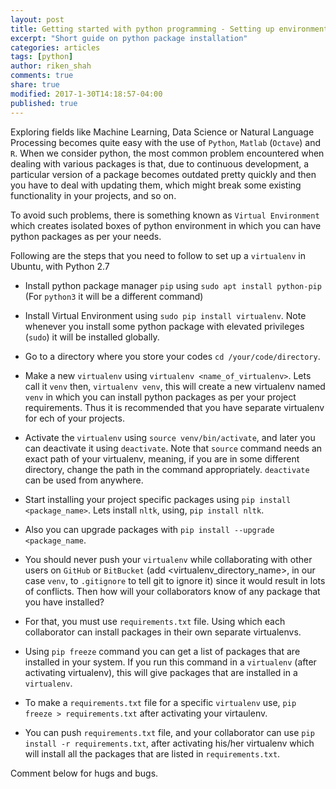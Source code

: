 ```yaml
---
layout: post
title: Getting started with python programming - Setting up environment
excerpt: "Short guide on python package installation"
categories: articles
tags: [python]
author: riken_shah
comments: true
share: true
modified: 2017-1-30T14:18:57-04:00
published: true
---
```


Exploring fields like Machine Learning, Data Science or Natural Language Processing becomes quite easy with the use of `Python`, `Matlab` (`Octave`) and `R`.
When we consider python, the most common problem encountered when dealing with various packages is that, due to continuous development, a particular version of a package becomes outdated pretty quickly and then you have to deal with updating them, which might break some existing functionality in your projects, and so on. 

To avoid such problems, there is something known as `Virtual Environment` which creates isolated boxes of python environment in which you can have python packages as per your needs. 

Following are the steps that you need to follow to set up a `virtualenv` in Ubuntu, with Python 2.7 

- Install python package manager `pip` using `sudo apt install python-pip` (For `python3` it will be a different command)

- Install Virtual Environment using `sudo pip install virtualenv`. Note whenever you install some python package with elevated privileges (`sudo`) it will be installed globally.

- Go to a directory where you store your codes `cd /your/code/directory`.

- Make a new `virtualenv` using `virtualenv <name_of_virtualenv>`. Lets call it `venv` then, `virtualenv venv`, this will create a new virtualenv named `venv` in which you can install python packages as per your project requirements. Thus it is recommended that you have separate virtualenv for ech of your projects.

- Activate the `virtualenv` using `source venv/bin/activate`, and later you can deactivate it using `deactivate`. Note that `source` command needs an exact path of your virtualenv, meaning, if you are in some different directory, change the path in the command appropriately. `deactivate` can be used from anywhere.

- Start installing your project specific packages using `pip install <package_name>`. Lets install `nltk`, using, `pip install nltk`.

- Also you can upgrade packages with `pip install --upgrade <package_name`.

- You should never push your `virtualenv` while collaborating with other users on `GitHub` or `BitBucket` (add <virtualenv_directory_name>, in our case `venv`, to `.gitignore` to tell git to ignore it) since it would result in lots of conflicts. Then how will your collaborators know of any package that you have installed? 

- For that, you must use `requirements.txt` file. Using which each collaborator can install packages in their own separate virtualenvs.

- Using `pip freeze` command you can get a list of packages that are installed in your system. If you run this command in a `virtualenv` (after activating virtualenv), this will give packages that are installed in a `virtualenv`.

- To make a `requirements.txt` file for a specific `virtualenv` use, `pip freeze > requirements.txt` after activating your virtaulenv.

- You can push `requirements.txt` file, and your collaborator can use `pip install -r requirements.txt`, after activating his/her virtualenv which will install all the packages that are listed in `requirements.txt`.

Comment below for hugs and bugs.

